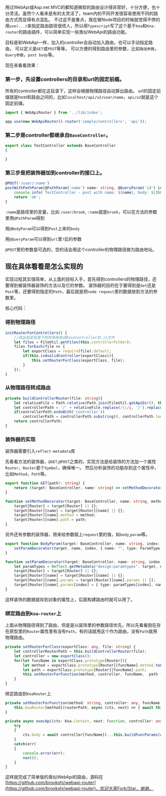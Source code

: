 用过WebApi或Asp.net MVC的都知道微软的路由设计得非常好，十分方便，也十分灵活。虽然个人看来是有的太灵活了，team内的不同开发很容易使用不同的路由方式而显得有点混乱。 不过这不是重点，我在做Node项目的时候就觉得不停的用`use(...)`来指定路由路径很烦人，所以用`Typescript`写了这个基于`Koa`和`Koa-router`的路由插件，可以简单实现一些类似WebApi的路由功能。

目标是和WebApi一样，加入的controller会自动加入路由，也可以手动指定路由。 可以定义是`GET`或`POST`等等。 可以方便的得到路由里的参数，比如`路径参数`，`Query参数`，`post body`等。

现在来看看效果：

### 第一步，先设置controllers的目录和url的固定前缀。

所有的controller都在这目录下，这样会根据物理路径自动算出路由。 url的固定前缀就是host和路由之间的，比如`localhost/api/v2/user/name`，`api/v2`就是这个固定前缀。
```ts
import { WebApiRouter } from '../lib/index';

app.use(new WebApiRouter().router('sample/controllers', 'api'));
```
### 第二步是controller都继承自`BaseController`。
```ts
export class TestController extends BaseController
{

}
```
### 第三步是把装饰器加到controller的接口上。
```ts
@POST('/user/:name')
postWithPathParam(@PathParam('name') name: string, @QueryParam('id') id: string, @BodyParam body: any) {
    console.info(`TestController - post with name: ${name}, body: ${JSON.stringify(body)}`);
    return 'ok';
}
```
`:name`是路径里的变量，比如 `/user/brook`, `:name`就是`brook`，可以在方法的参数里用`@PathParam`得到

用`@BodyParam`可以得到`Post`上来的`body`

用`@QueryParam`可以得到`url`里`?`后的参数

`@POST`里的参数是可选的，空的话会用这个controller的物理路径做为路由地址。

## 现在具体看看是怎么实现的

实现过程其实很简单，从上面的目标入手，首先得到controllers的物理路径，还要得到被装饰器装饰的方法以及它的参数。 装饰器的目的在于要得到是`Get`还是`Post`等，还要得到指定的`Path`，最后就是把`node request`里的数据放到方法的参数里。

核心代码：

### 得到物理路径
```ts
initRouterForControllers() {
    //找出指定目录下的所有继承自BaseController的.js文件
    let files = FileUtil.getFiles(this.controllerFolder);
    files.forEach(file => {
        let exportClass = require(file).default;
        if(this.isAvalidController(exportClass)){
            this.setRouterForClass(exportClass, file);
        }
    });
}
```
### 从物理路径转成路由
```ts
private buildControllerRouter(file: string){
    let relativeFile = Path.relative(Path.join(FileUtil.getApiDir(), this.controllerFolder), file);
    let controllerPath = '/' + relativeFile.replace(/\\/g, '/').replace('.js','').toLowerCase();
    if(controllerPath.endsWith('controller'))
        controllerPath = controllerPath.substring(0, controllerPath.length - 10);
    return controllerPath;
}
```
### 装饰器的实现

装饰器需要引入`reflect-metadata`库

先看看方法的装饰器，`@GET`,`@POST`之类的，实现方法是给装饰的方法加一个属性`Router`，`Router`是个`Symbol`，确保唯一。 然后分析装饰的功能存到这个属性中，比如`Method`，`Path`等。
```ts
export function GET(path?: string) {
    return (target: BaseController, name: string) => setMethodDecorator(target, name, 'GET', path);
} 

function setMethodDecorator(target: BaseController, name: string, method: string, path?: string){
    target[Router] = target[Router] || {};
    target[Router][name] = target[Router][name] || {};
    target[Router][name].method = method;
    target[Router][name].path = path;
}
```
另外还有参数的装饰器，用来给参数赋上`request`里的值，如`body`,`param`等。
```ts
export function BodyParam(target: BaseController, name: string, index: number) {
    setParamDecorator(target, name, index, { name: "", type: ParamType.Body });
}

function setParamDecorator(target: BaseController, name: string, index: number, value: {name: string, type: ParamType}) {
    let paramTypes = Reflect.getMetadata("design:paramtypes", target, name);
    target[Router] = target[Router] || {};
    target[Router][name] = target[Router][name] || {};
    target[Router][name].params = target[Router][name].params || [];
    target[Router][name].params[index] = { type: paramTypes[index], name: value.name, paramType: value.type };
}
```
这样装饰的数据就存到对象的属性上，后面构建路由时就可以用了。

### 绑定路由到`Koa-router`上

上面从物理路径得到了路由，但是是以装饰里的参数路径优先，所以先看看刚在存在原型里的`Router`属性里有没有`Path`，有的话就用这个作为路由，没有`Path`就用物理路由。
```ts
private setRouterForClass(exportClass: any, file: string) { 
    let controllerRouterPath = this.buildControllerRouter(file);
    let controller = new exportClass();
    for(let funcName in exportClass.prototype[Router]){
        let method = exportClass.prototype[Router][funcName].method.toLowerCase();
        let path = exportClass.prototype[Router][funcName].path;
        this.setRouterForFunction(method, controller, funcName,  path ? `/${this.urlPrefix}${path}` : `/${this.urlPrefix}${controllerRouterPath}/${funcName}`);
    }
}
```
绑定路由到`KoaRouter`上
```ts
private setRouterForFunction(method: string, controller: any, funcName: string, routerPath: string){
    this.koaRouter[method](routerPath, async (ctx, next) => { await this.execApi(ctx, next, controller, funcName) });
}

private async execApi(ctx: Koa.Context, next: Function, controller: any, funcName: string) : Promise<void> {
    try
    {
        ctx.body = await controller[funcName](...this.buildFuncParams(ctx, controller, controller[funcName]));
    }
    catch(err)
    {
        console.error(err);
        next(); 
    }
}
```
这样就完成了简单版的类似WebApi的路由，源码在[https://github.com/brookshi/webapi-router](https://github.com/brookshi/webapi-router)，欢迎大家Fork/Star，谢谢。